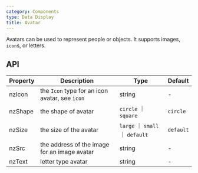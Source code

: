 ```yaml
---
category: Components
type: Data Display
title: Avatar
---
```


Avatars can be used to represent people or objects. It supports images, `icon`s, or letters.

## API

| Property | Description | Type | Default |
| -------- | ----------- | ---- | ------- |
| nzIcon | the `Icon` type for an icon avatar, see `icon` | string | - |
| nzShape | the shape of avatar | `circle` ｜ `square` | `circle` |
| nzSize | the size of the avatar | `large` ｜ `small` ｜ `default` | `default` |
| nzSrc | the address of the image for an image avatar | string | - |
| nzText | letter type avatar | string | - |
